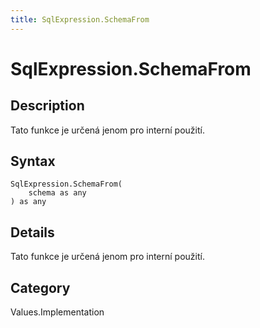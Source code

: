 ```yaml
---
title: SqlExpression.SchemaFrom
---
```


# SqlExpression.SchemaFrom


## Description

Tato funkce je určená jenom pro interní použití.


## Syntax

```powerquery
SqlExpression.SchemaFrom(
    schema as any
) as any
```


## Details

Tato funkce je určená jenom pro interní použití.



## Category
Values.Implementation
